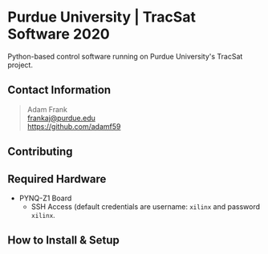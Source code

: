 # Purdue University | TracSat Software 2020
Python-based control software running on Purdue University's TracSat project.

## Contact Information
> Adam Frank<br>
> frankaj@purdue.edu<br>
> https://github.com/adamf59

## Contributing

## Required Hardware
- PYNQ-Z1 Board
  - SSH Access (default credentials are username: `xilinx` and password `xilinx`.

## How to Install & Setup
